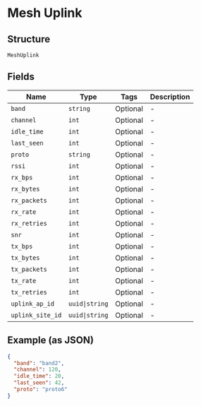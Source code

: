 
# Mesh Uplink

## Structure

`MeshUplink`

## Fields

| Name | Type | Tags | Description |
|  --- | --- | --- | --- |
| `band` | `string` | Optional | - |
| `channel` | `int` | Optional | - |
| `idle_time` | `int` | Optional | - |
| `last_seen` | `int` | Optional | - |
| `proto` | `string` | Optional | - |
| `rssi` | `int` | Optional | - |
| `rx_bps` | `int` | Optional | - |
| `rx_bytes` | `int` | Optional | - |
| `rx_packets` | `int` | Optional | - |
| `rx_rate` | `int` | Optional | - |
| `rx_retries` | `int` | Optional | - |
| `snr` | `int` | Optional | - |
| `tx_bps` | `int` | Optional | - |
| `tx_bytes` | `int` | Optional | - |
| `tx_packets` | `int` | Optional | - |
| `tx_rate` | `int` | Optional | - |
| `tx_retries` | `int` | Optional | - |
| `uplink_ap_id` | `uuid\|string` | Optional | - |
| `uplink_site_id` | `uuid\|string` | Optional | - |

## Example (as JSON)

```json
{
  "band": "band2",
  "channel": 120,
  "idle_time": 20,
  "last_seen": 42,
  "proto": "proto6"
}
```

